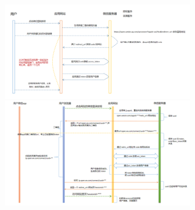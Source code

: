![2pc](https://github.com/caesar-empereur/read-book/blob/master/photo/tcp/oauth2.0.png)
![2pc](https://github.com/caesar-empereur/read-book/blob/master/photo/tcp/微信oauth2.0.png)

